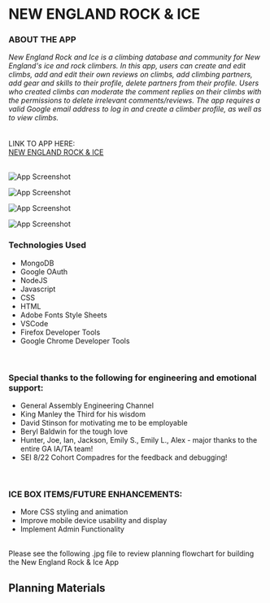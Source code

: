 <h1>NEW ENGLAND ROCK & ICE</h1>

<h3>ABOUT THE APP</h3>

<i>
New England Rock and Ice is a climbing database and community for New England's ice and rock climbers. In this app, users can create and edit climbs, add and edit their own reviews on climbs, add climbing partners, add gear and skills to their profile, delete partners from their profile. Users who created climbs can moderate the comment replies on their climbs with the permissions to delete irrelevant comments/reviews. The app requires a valid Google email address to log in and create a climber profile, as well as to view climbs.</i>
<br>
<br>
<br>
LINK TO APP HERE:
<br>
<a href="https://appalachian-mtns.fly.dev/">NEW ENGLAND ROCK & ICE</a>
<br>
<br>

![App Screenshot](./media/database4.jpg)

![App Screenshot](./media/database3.jpg)
<br>

![App Screenshot](./media/database1.jpg)
<br>

![App Screenshot](./media/database2.png)
<br>

<h3>Technologies Used</h3>
<ul>
  <li>MongoDB</li>
  <li>Google OAuth</li>
  <li>NodeJS</li>
  <li>Javascript</li>
  <li>CSS</li>
  <li>HTML</li>
  <li>Adobe Fonts Style Sheets</li>
  <li>VSCode</li>
  <li>Firefox Developer Tools</li>
  <li>Google Chrome Developer Tools</li>
</ul>
<br>
<h3>Special thanks to the following for engineering and emotional support:</h3>
<ul>
  <li>General Assembly Engineering Channel</li>
  <li>King Manley the Third for his wisdom</li>
  <li>David Stinson for motivating me to be employable</li>
  <li>Beryl Baldwin for the tough love</li>
  <li>Hunter, Joe, Ian, Jackson, Emily S., Emily L., Alex - major thanks to the entire GA IA/TA team!</li>
  <li>SEI 8/22 Cohort Compadres for the feedback and debugging!</li>
</ul>
<br>
<h3>ICE BOX ITEMS/FUTURE ENHANCEMENTS:</h3>
<ul>
  <li>More CSS styling and animation</li>
  <li>Improve mobile device usability and display</li>
  <li>Implement Admin Functionality</li>
</ul>
<br>
Please see the following .jpg file to review planning flowchart for building the New England Rock & Ice App

<h2>Planning Materials</h2>
<br>
<br>